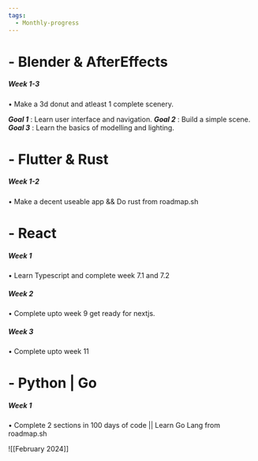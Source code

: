 ```yaml
---
tags:
  - Monthly-progress
---
```


# - Blender & AfterEffects

##### *Week 1-3*
• Make a 3d donut and atleast 1 complete scenery.

***Goal 1*** : Learn user interface and navigation.
***Goal 2*** : Build a simple scene.
***Goal 3*** : Learn the basics of modelling and lighting.

# - Flutter & Rust

##### *Week 1-2*
• Make a decent useable app 
&&  Do rust from roadmap.sh



# - React 

##### *Week 1*
• Learn Typescript and complete week 7.1 and 7.2

##### *Week 2* 
• Complete upto week 9 get ready for nextjs.

##### *Week 3*
• Complete upto week 11


# - Python | Go

##### *Week 1*
• Complete 2 sections in 100 days of code
|| Learn Go Lang from roadmap.sh




![[February 2024]]